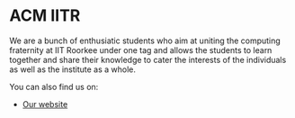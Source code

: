 <h1>ACM IITR </h1>
We are a bunch of enthusiatic students who aim at uniting the computing fraternity at IIT Roorkee under one tag and allows the students to learn together and share their knowledge to cater the interests of the individuals as well as the institute as a whole. 

You can also find us on:

- [Our website](https://iitr.acm.org/)
